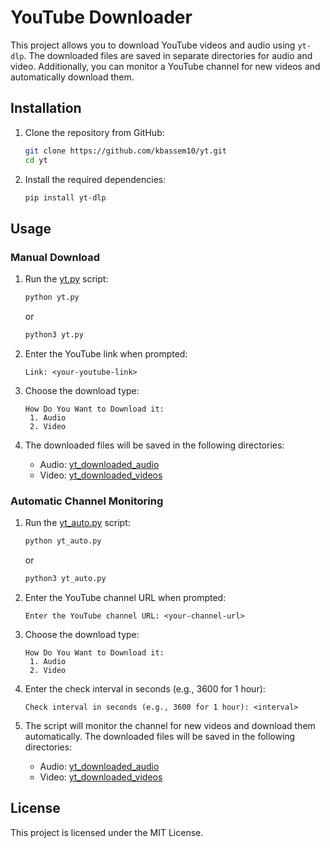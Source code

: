 # YouTube Downloader

This project allows you to download YouTube videos and audio using `yt-dlp`. The downloaded files are saved in separate directories for audio and video. Additionally, you can monitor a YouTube channel for new videos and automatically download them.

## Installation

1. Clone the repository from GitHub:
    ```sh
    git clone https://github.com/kbassem10/yt.git
    cd yt
    ```

2. Install the required dependencies:
    ```sh
    pip install yt-dlp
    ```

## Usage

### Manual Download

1. Run the [yt.py](yt.py) script:
    ```sh
    python yt.py
    ```
    or
    ```sh
    python3 yt.py
    ```

2. Enter the YouTube link when prompted:
    ```
    Link: <your-youtube-link>
    ```

3. Choose the download type:
    ```
    How Do You Want to Download it: 
     1. Audio
     2. Video
    ```

4. The downloaded files will be saved in the following directories:
    - Audio: [yt_downloaded_audio](yt_downloaded_audio)
    - Video: [yt_downloaded_videos](yt_downloaded_videos)

### Automatic Channel Monitoring

1. Run the [yt_auto.py](yt_auto.py) script:
    ```sh
    python yt_auto.py
    ```
    or
    ```sh
    python3 yt_auto.py
    ```

2. Enter the YouTube channel URL when prompted:
    ```
    Enter the YouTube channel URL: <your-channel-url>
    ```

3. Choose the download type:
    ```
    How Do You Want to Download it: 
     1. Audio
     2. Video
    ```

4. Enter the check interval in seconds (e.g., 3600 for 1 hour):
    ```
    Check interval in seconds (e.g., 3600 for 1 hour): <interval>
    ```

5. The script will monitor the channel for new videos and download them automatically. The downloaded files will be saved in the following directories:
    - Audio: [yt_downloaded_audio](yt_downloaded_audio)
    - Video: [yt_downloaded_videos](yt_downloaded_videos)

## License

This project is licensed under the MIT License.
